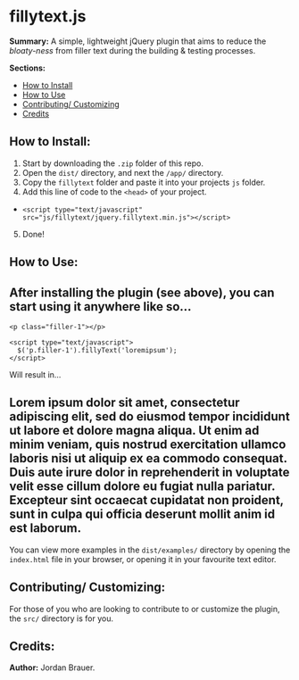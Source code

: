 # fillytext.js

__Summary:__ A simple, lightweight jQuery plugin that aims to reduce the _bloaty-ness_ from filler text during the building &amp; testing processes.

__Sections:__
* [How to Install](#how-to-install)
* [How to Use](#how-to-use)
* [Contributing/ Customizing](#contributing-customizing)
* [Credits](#credits)

## How to Install:
1. Start by downloading the `.zip` folder of this repo.
2. Open the `dist/` directory, and next the `/app/` directory.
3. Copy the `fillytext` folder and paste it into your projects `js` folder.
4. Add this line of code to the `<head>` of your project.
  - `<script type="text/javascript" src="js/fillytext/jquery.fillytext.min.js"></script>`
5. Done!

## How to Use:
After installing the plugin (see above), you can start using it anywhere like so...
---
```
<p class="filler-1"></p>

<script type="text/javascript">
  $('p.filler-1').fillyText('loremipsum');
</script>
```

Will result in...

Lorem ipsum dolor sit amet, consectetur adipiscing elit, sed do eiusmod tempor incididunt ut labore et dolore magna aliqua. Ut enim ad minim veniam, quis nostrud exercitation ullamco laboris nisi ut aliquip ex ea commodo consequat. Duis aute irure dolor in reprehenderit in voluptate velit esse cillum dolore eu fugiat nulla pariatur. Excepteur sint occaecat cupidatat non proident, sunt in culpa qui officia deserunt mollit anim id est laborum.
---
You can view more examples in the `dist/examples/` directory by opening the `index.html` file in your browser, or opening it in your favourite text editor.

## Contributing/ Customizing:
For those of you who are looking to contribute to or customize the plugin, the `src/` directory is for you.

## Credits:
__Author:__ Jordan Brauer.
